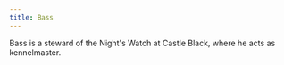 ```yaml
---
title: Bass
---
```


Bass is a steward of the Night's Watch at Castle Black, where he acts as kennelmaster.



